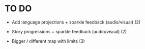 # TO DO

- Add language projections + sparkle feedback (audio/visual) (2)
- Story progressions + sparkle feedback (audio/visual) (2)

- Bigger / different map with limits (3)